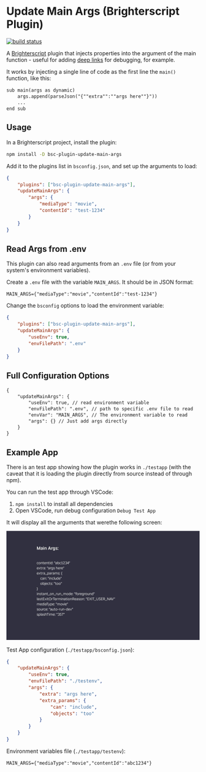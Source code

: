 # Update Main Args (Brighterscript Plugin)

[![build status](https://img.shields.io/github/actions/workflow/status/markwpearce/bsc-plugin-update-main-args/build.yml?branch=main&logo=github)](https://github.com/markwpearce/bsc-plugin-update-main-args/actions?query=branch%3Amaster+workflow%3Abuild)

<!--
[![coverage status](https://img.shields.io/coveralls/github/markwpearce/bsc-plugin-update-main-args?logo=coveralls)](https://coveralls.io/github/markwpearce/bsc-plugin-update-main-args?branch=main)
-->

A [Brighterscript](https://github.com/rokucommunity/brighterscript) plugin that injects properties into the argument of the main function - useful for adding [deep links](https://developer.roku.com/en-ca/docs/developer-program/discovery/implementing-deep-linking.md) for debugging, for example.

It works by injecting a single line of code as the first line the `main()` function, like this:

```brs
sub main(args as dynamic)
    args.append(parseJson("{""extra"":""args here""}"))
    ...
end sub
```

## Usage

In a Brighterscript project, install the plugin:

```sh
npm install -D bsc-plugin-update-main-args
```

Add it to the plugins list in `bsconfig.json`, and set up the arguments to load:

```json
{
    "plugins": ["bsc-plugin-update-main-args"],
    "updateMainArgs": {
        "args": {
            "mediaType": "movie",
            "contentId": "test-1234"
        }
    }
}
```

## Read Args from .env

This plugin can also read arguments from an `.env` file (or from your system's environment variables).

Create a `.env` file with the variable `MAIN_ARGS`. It should be in JSON format:

```env
MAIN_ARGS={"mediaType":"movie","contentId":"test-1234"}
```

Change the `bsconfig` options to load the environment variable:

```json
{
    "plugins": ["bsc-plugin-update-main-args"],
    "updateMainArgs": {
        "useEnv": true,
        "envFilePath": ".env"
    }
}
```

## Full Configuration Options

```jsonc
{
    "updateMainArgs": {
        "useEnv": true, // read environment variable
        "envFilePath": ".env", // path to specific .env file to read
        "envVar": "MAIN_ARGS", // The environment variable to read
        "args": {} // Just add args directly
    }
}
```

## Example App

There is an test app showing how the plugin works in `./testapp` (with the caveat that it is loading the plugin directly from source instead of through npm).

You can run the test app through VSCode:

1. `npm install` to install all dependencies
2. Open VSCode, run debug configuration `Debug Test App`

It will display all the arguments that werethe following screen:

![Test App Screenshot](./images/update-main-args.jpg)

Test App configuration (`./testapp/bsconfig.json`):

```json
{
    "updateMainArgs": {
        "useEnv": true,
        "envFilePath": "./testenv",
        "args": {
            "extra": "args here",
            "extra_params": {
                "can": "include",
                "objects": "too"
            }
        }
    }
}
```

Environment variables file (`./testapp/testenv`):

```env
MAIN_ARGS={"mediaType":"movie","contentId":"abc1234"}
```
